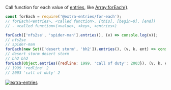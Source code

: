 Call function for each value of [entries], like [Array.forEach()].

```javascript
const forEach = require('@extra-entries/for-each');
// forEach(<entries>, <called function>, [this], [begin=0], [end])
// - <called function>(<value>, <key>, <entries>)

forEach(['nfs2se', 'spider-man'].entries(), (v) => console.log(v));
// nfs2se
// spider-man
forEach(new Set(['desert storm', 'bh2']).entries(), (v, k, ent) => console.log(v, k));
// desert storm desert storm
// bh2 bh2
forEach(Object.entries({redline: 1999, 'call of duty': 2003}), (v, k, ent) => console.log(v, k, ent.length));
// 1999 'redline' 2
// 2003 'call of duty' 2
```


[![extra-entries](https://i.imgur.com/iICkjUV.jpg)](https://www.npmjs.com/package/extra-entries)

[entries]: https://developer.mozilla.org/en-US/docs/Web/JavaScript/Reference/Global_Objects/Array/entries
[Array.forEach()]: https://developer.mozilla.org/en-US/docs/Web/JavaScript/Reference/Global_Objects/Array/forEach
